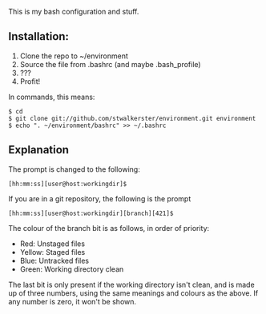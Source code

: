 This is my bash configuration and stuff.

## Installation: ##

1. Clone the repo to ~/environment
1. Source the file from .bashrc (and maybe .bash_profile)
1. ???
1. Profit!

In commands, this means:

```
$ cd
$ git clone git://github.com/stwalkerster/environment.git environment
$ echo ". ~/environment/bashrc" >> ~/.bashrc
```

## Explanation ##

The prompt is changed to the following:

```
[hh:mm:ss][user@host:workingdir]$
```

If you are in a git repository, the following is the prompt

```
[hh:mm:ss][user@host:workingdir][branch][421]$
```

The colour of the branch bit is as follows, in order of priority:

* Red: Unstaged files
* Yellow: Staged files
* Blue: Untracked files
* Green: Working directory clean

The last bit is only present if the working directory isn't clean, and is made up of three numbers, using the same meanings and colours as the above. If any number is zero, it won't be shown.